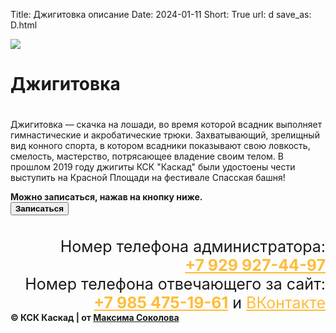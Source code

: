 Title: Джигитовка описание
Date: 2024-01-11
Short: True
url: d
save_as: D.html

<div class="emblem_mini">
          <a href="/"><img src="/theme/images/emblemob.png"></a>

<div class='albob2'>
     <h1 class='alb2'>Джигитовка<h1>
</div>
<div class="description">
     <p>Джигитовка — скачка на лошади, во время которой всадник выполняет гимнастические и акробатические трюки. Захватывающий, зрелищный вид конного спорта, в котором всадники показывают свою ловкость, смелость, мастерство, потрясающее владение своим телом. В прошлом 2019 году джигиты КСК "Каскад" были удостоены чести выступить на Красной Площади на фестивале Спасская башня!</p>
</div>
<div class="op"><b>Можно записаться, нажав на кнопку ниже.</b></div>
<div class="buttons_gl">
     <button class="button_gl2" href="/training"><b>Записаться</b></button>
</div>
<div class="content">
     <a class='gl' href="/theme/images/Dg.jpg" style='background-image: url("/theme/images/Dg.jpg")'><p></p></a>
     <a class='gl' href="/theme/images/D1.jpg" style='background-image: url("/theme/images/D1.jpg")'><p></p></a>
     <a class='gl' href="/theme/images/D2.jpg" style='background-image: url("/theme/images/D2.jpg")'><p></p></a>
     <a class='gl' href="/theme/images/D3.jpg" style='background-image: url("/theme/images/D3.jpg")'><p></p></a>
</div>

<div class="footer2" style='margin-top: 35px;'>
     <div class='titlef' style='text-align: right; font-size: 25px;'>Номер телефона администратора: <br><a href="tel:+79299274497" style='color: #FFBC39;'><b>+7 929 927-44-97</b></a></div>
     <div class='titlef' style='text-align: right; font-size: 25px;'>Номер телефона отвечающего за сайт: <br><a href="tel:+79854751961" style='color: #FFBC39;'><b>+7 985 475-19-61</b></a> и <a href="https://vk.com/maxim_lyubertsy" style='color: #FFBC39;'>ВКонтакте</a></div>
     <div class="contein3"><b>© КСК Каскад | от <a href='https://vk.com/maxim_lyubertsy'>Максима Соколова</a></b></div>
</div>